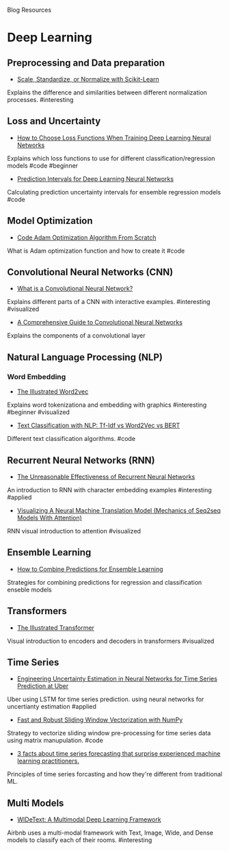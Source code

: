 Blog Resources

# Deep Learning

## Preprocessing and Data preparation
* [Scale, Standardize, or Normalize with Scikit-Learn](https://towardsdatascience.com/scale-standardize-or-normalize-with-scikit-learn-6ccc7d176a02)

Explains the difference and similarities between different normalization processes.
#interesting

## Loss and Uncertainty

* [How to Choose Loss Functions When Training Deep Learning Neural Networks](https://machinelearningmastery.com/how-to-choose-loss-functions-when-training-deep-learning-neural-networks/)

Explains which loss functions to use for different classification/regression models
#code #beginner

* [Prediction Intervals for Deep Learning Neural Networks](https://machinelearningmastery.com/prediction-intervals-for-deep-learning-neural-networks/)

Calculating prediction uncertainty intervals for ensemble regression models
#code

## Model Optimization

* [Code Adam Optimization Algorithm From Scratch](https://machinelearningmastery.com/adam-optimization-from-scratch/)

What is Adam optimization function and how to create it
#code

## Convolutional Neural Networks (CNN)
* [What is a Convolutional Neural Network?](https://poloclub.github.io/cnn-explainer/)

Explains different parts of a CNN with interactive examples.
#interesting #visualized

* [A Comprehensive Guide to Convolutional Neural Networks](https://towardsdatascience.com/a-comprehensive-guide-to-convolutional-neural-networks-the-eli5-way-3bd2b1164a53)

Explains the components of a convolutional layer

## Natural Language Processing (NLP)
### Word Embedding
* [The Illustrated Word2vec](http://jalammar.github.io/illustrated-word2vec/)

Explains word tokenizationa and embedding with graphics
#interesting #beginner #visualized

* [Text Classification with NLP: Tf-Idf vs Word2Vec vs BERT](https://towardsdatascience.com/text-classification-with-nlp-tf-idf-vs-word2vec-vs-bert-41ff868d1794)

Different text classification algorithms.
#code

## Recurrent Neural Networks (RNN)
* [The Unreasonable Effectiveness of Recurrent Neural Networks](https://karpathy.github.io/2015/05/21/rnn-effectiveness/)

An introduction to RNN with character embedding examples
#interesting  #applied

* [Visualizing A Neural Machine Translation Model (Mechanics of Seq2seq Models With Attention)](https://jalammar.github.io/visualizing-neural-machine-translation-mechanics-of-seq2seq-models-with-attention/)

RNN visual introduction to attention
#visualized

## Ensemble Learning

* [How to Combine Predictions for Ensemble Learning](https://machinelearningmastery.com/combine-predictions-for-ensemble-learning/)

Strategies for combining predictions for regression and classification enseble models


## Transformers

* [The Illustrated Transformer](http://jalammar.github.io/illustrated-transformer/)

Visual introduction to encoders and decoders in transformers
#visualized

## Time Series
* [Engineering Uncertainty Estimation in Neural Networks for Time Series Prediction at Uber](https://www.uber.com/blog/neural-networks-uncertainty-estimation/)

Uber using LSTM for time series prediction. using neural networks for uncertianty estimation
#applied

* [Fast and Robust Sliding Window Vectorization with NumPy](https://towardsdatascience.com/fast-and-robust-sliding-window-vectorization-with-numpy-3ad950ed62f5)

Strategy to vectorize sliding window pre-processing for time series data using matrix manupulation.
#code

* [3 facts about time series forecasting that surprise experienced machine learning practitioners.](https://towardsdatascience.com/3-facts-about-time-series-forecasting-that-surprise-experienced-machine-learning-practitioners-69c18ee89387)

Principles of time series forcasting and how they're different from traditional ML.

## Multi Models
* [WIDeText: A Multimodal Deep Learning Framework](https://medium.com/airbnb-engineering/widetext-a-multimodal-deep-learning-framework-31ce2565880c)

Airbnb uses a multi-modal framework with Text, Image, Wide, and Dense models to classify each of their rooms.
#interesting
